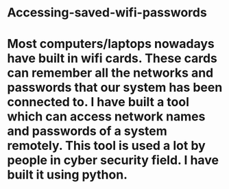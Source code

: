 # Accessing-saved-wifi-passwords
# Most computers/laptops nowadays have built in wifi cards. These cards can remember all the networks and passwords that our system has been connected to. I have built a tool which can access network names and passwords of a system remotely. This tool is used a lot by people in cyber security field. I have built it using python.
